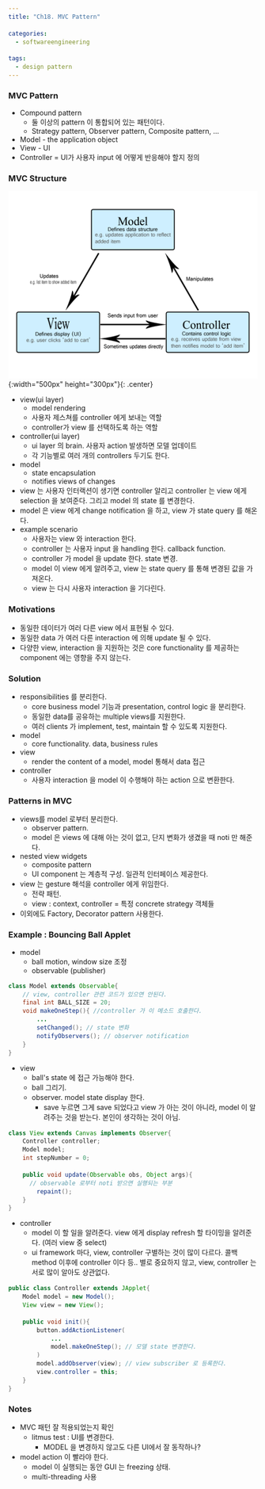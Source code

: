 ```yaml
---
title: "Ch18. MVC Pattern"

categories:
  - softwareengineering

tags:
  - design pattern
---
```


### MVC Pattern
- Compound pattern
  - 둘 이상의 pattern 이 통합되어 있는 패턴이다.
  - Strategy pattern, Observer pattern, Composite pattern, ...
- Model - the application object
- View - UI
- Controller = UI가 사용자 input 에 어떻게 반응해야 할지 정의


### MVC Structure
![Validation](/assets/images/mvc.png){:width="500px" height="300px"}{: .center}
- view(ui layer)
  - model rendering
  - 사용자 제스쳐를 controller 에게 보내는 역할
  - controller가 view 를 선택하도록 하는 역할
- controller(ui layer)
  - ui layer 의 brain. 사용자 action 발생하면 모델 업데이트
  - 각 기능별로 여러 개의 controllers 두기도 한다.
- model
  - state encapsulation
  - notifies views of changes
- view 는 사용자 인터랙션이 생기면 controller 알리고 controller 는 view 에게 selection 을 보여준다. 그리고 model 의 state 를 변경한다.
- model 은 view 에게 change notification 을 하고, view 가 state query 를 해온다. 
- example scenario
  - 사용자는 view 와 interaction 한다.
  - controller 는 사용자 input 을 handling 한다. callback function.
  - controller 가 model 을 update 한다. state 변경.
  - model 이 view 에게 알려주고, view 는 state query 를 통해 변경된 값을 가져온다.
  - view 는 다시 사용자 interaction 을 기다린다.
  

### Motivations
- 동일한 데이터가 여러 다른 view 에서 표현될 수 있다.
- 동일한 data 가 여러 다른 interaction 에 의해 update 될 수 있다.
- 다양한 view, interaction 을 지원하는 것은 core functionality 를 제공하는 component 에는 영향을 주지 않는다.


### Solution
- responsibilities 를 분리한다.
  - core business model 기능과 presentation, control logic 을 분리한다.
  - 동일한 data를 공유하는 multiple views를 지원한다.
  - 여러 clients 가 implement, test, maintain 할 수 있도록 지원한다.
- model
  - core functionality. data, business rules
- view
  - render the content of a model, model 통해서 data 접근
- controller
  - 사용자 interaction 을 model 이 수행해야 하는 action 으로 변환한다.

### Patterns in MVC
- views를 model 로부터 분리한다.
  - observer pattern.
  - model 은 views 에 대해 아는 것이 없고, 단지 변화가 생겼을 때 noti 만 해준다.
- nested view widgets
  - composite pattern
  - UI component 는 계층적 구성. 일관적 인터페이스 제공한다.
- view 는 gesture 해석을 controller 에게 위임한다.
  - 전략 패턴. 
  - view : context, controller = 특정 concrete strategy 객체들
- 이외에도 Factory, Decorator pattern 사용한다.

### Example : Bouncing Ball Applet
- model
  - ball motion, window size 조정
  - observable (publisher) 


```java
class Model extends Observable{
    // view, controller 관련 코드가 있으면 안된다.
    final int BALL_SIZE = 20;
    void makeOneStep(){ //controller 가 이 메소드 호출한다.
        ...
        setChanged(); // state 변화
        notifyObservers(); // observer notification
    }
}
```

- view
  - ball's state 에 접근 가능해야 한다.
  - ball 그리기.
  - observer. model state display 한다. 
    - save 누르면 그게 save 되었다고 view 가 아는 것이 아니라, model 이 알려주는 것을 받는다. 본인이 생각하는 것이 아님.

```java
class View extends Canvas implements Observer{
    Controller controller;
    Model model;
    int stepNumber = 0;

    public void update(Observable obs, Object args){
      // observable 로부터 noti 받으면 실행되는 부분
        repaint();
    }
}
```

- controller
  - model 이 할 일을 알려준다. view 에게 display refresh 할 타이밍을 알려준다. (여러 view 중 select)
  - ui framework 마다, view, controller 구별하는 것이 많이 다르다. 콜백 method 이후에 controller 이다 등.. 별로 중요하지 않고, view, controller 는 서로 많이 알아도 상관없다.

```java
public class Controller extends JApplet{
    Model model = new Model();
    View view = new View();

    public void init(){
        button.addActionListener(
            ...
            model.makeOneStep(); // 모델 state 변경한다.
        )
        model.addObserver(view); // view subscriber 로 등록한다.
        view.controller = this;
    }
}
```


### Notes
- MVC 패턴 잘 적용되었는지 확인
  - litmus test : UI를 변경한다.
    - MODEL 을 변경하지 않고도 다른 UI에서 잘 동작하나?
- model action 이 빨라야 한다.
  - model 이 실행되는 동안 GUI 는 freezing 상태.
  - multi-threading 사용




